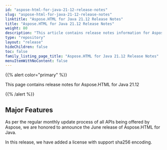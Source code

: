 ```yaml
---
id: "aspose-html-for-java-21-12-release-notes"
slug: "aspose-html-for-java-21-12-release-notes"
linktitle: "Aspose.HTML for Java 21.12 Release Notes"
title: "Aspose.HTML for Java 21.12 Release Notes"
weight: 80
description: "This article contains release notes information for Aspose.HTML for .Java 21.12."
type: "repository"
layout: "release"
hideChildren: false
toc: false
family_listing_page_title: "Aspose.HTML for Java 21.12 Release Notes"
menuItemWithNoContent: false
---
```


{{% alert color="primary" %}}

This page contains release notes for Aspose.HTML for Java 21.12

{{% /alert %}}

## Major Features ##

As per the regular monthly update process of all APIs being offered by Aspose, we are honored to announce the June release of Aspose.HTML for Java.

In this release, we have added a license with support sha256 encoding.
